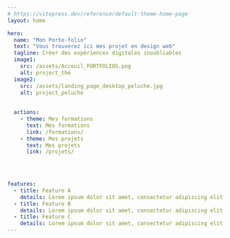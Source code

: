 ```yaml
---
# https://vitepress.dev/reference/default-theme-home-page
layout: home 

hero:
  name: "Mon Porte-folio"
  text: "Vous trouverez ici mes projet en design web"
  tagline: Créer des expériences digitales inoubliables 
  image1:
    src: /assets/Acceuil_PORTFOLIOS.png
    alt: project_thé
  image2:
    src: /assets/landing_page_desktop_peluche.jpg
    alt: project_peluche
  
  
  actions:
    - theme: Mes formations
      text: Mes formations
      link: /formations/
    - theme: Mes projets
      text: Mes projets
      link: /projets/
  
  


features:
  - title: Feature A
    details: Lorem ipsum dolor sit amet, consectetur adipiscing elit
  - title: Feature B
    details: Lorem ipsum dolor sit amet, consectetur adipiscing elit
  - title: Feature C
    details: Lorem ipsum dolor sit amet, consectetur adipiscing elit
---
```


<script setup lang="ts">
</script>

<!-- <style>
.VPHero {
  background-image: url("/assets/Acceuil_PORTFOLIOS.png");
  background-size: contain;
  background-repeat: no-repeat;
  background-position-y: bottom;
  background-position-x: right;
  margin-bottom: 20px;
 
  
}
</style> -->
<style>
.VPHero .main .name ,.VPHero .main .clip ,.VPHero .main .text{
  font-size: 48px;
}

.VPHero .VPImage {
  background-size: contain;
  background-repeat: no-repeat;
  background-position-y: bottom;
  background-position-x: right;
  margin-bottom: 20px;
  position: absolute, top, left;
  
}

.VPImage1{
  filter: drop-shadow(5px 5px 5px gray);
  background-size: 500px;
  z-index: -2;
  position: absolute; 
  left: 40px;
  width: 500px; /* Set a width for the image */
  height: auto;  
}

.VPImage2{
  filter: drop-shadow(10px 10px 5px gray);
  background-size: 500px;
  z-index: -1;
  left: 190px;
  top: 120px;
  position: absolute;
  width: 400px; /* Set a width for the image */
  height: auto;
}
</style>
